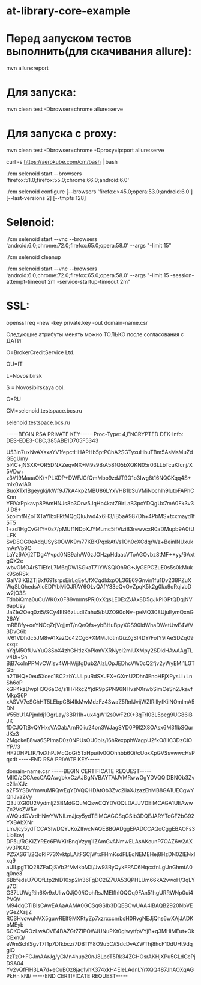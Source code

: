 # at-library-core-example

# Перед запуском тестов выполнить(для скачивания allure):
mvn allure:report

# Для запуска:
mvn clean test -Dbrowser=chrome allure:serve

# Для запуска с proxy:
mvn clean test -Dbrowser=chrome -Dproxy=ip:port allure:serve


curl -s https://aerokube.com/cm/bash | bash



./cm selenoid start --browsers 'firefox:51.0;firefox:55.0;chrome:66.0;android:6.0'


./cm selenoid configure [--browsers 'firefox:>45.0;opera:53.0;android:6.0'] [--last-versions 2] [--tmpfs 128]



# Selenoid:

./cm selenoid start --vnc --browsers 'android:6.0;chrome:72.0;firefox:65.0;opera:58.0' --args  "-limit 15"

./cm selenoid cleanup

./cm selenoid start --vnc --browsers 'android:6.0;chrome:72.0;firefox:65.0;opera:58.0' --args  "-limit 15 -session-attempt-timeout 2m -service-startup-timeout 2m"


# SSL:

openssl req -new -key private.key -out domain-name.csr

Следующие атрибуты менять можно ТОЛЬКО после согласования с ДАТИ:

O=BrokerCreditService Ltd.

OU=IT

L=Novosibirsk

S = Novosibirskaya obl.

C=RU

CM=selenoid.testspace.bcs.ru


selenoid.testspace.bcs.ru

-----BEGIN RSA PRIVATE KEY-----
Proc-Type: 4,ENCRYPTED
DEK-Info: DES-EDE3-CBC,385ABE1D705F5343

U53in7uxNvAXsxaYV1fepctHHAPHb5ptPChA2SGTyxuHbuTBm5AsMsMuZdGEgUmy
5l4C+jNSXK+QR5DNXZeqvNX+M9s9BrA581Q5bXQKN05r03LLbTcuKfcnj/X5VDw+
z3V19MaaaOK/+PLXDP+DWFJGfQmMbo9zdJT9Q1o3Iwg8t16NQGKqq4S+mlx0wiA9
BuoXTx1Bgeygkj/kWf9J7kA4kp2MBU86LYxVHB1bSuVMiNochlh9lutoFAPhCKnn
YEiVaPpkavp8PAmHNJs8b3Orw5JqHb4katZ9irLaB3pcYDQgUx7mA0Fk3v3JlD8+
5zoimfNZoTXTaYIbxFRtMQgQIuJwd4x6H3/iB5aA987Dh+4PbMS+tcxmayd1f5T5
1+zd1HgCvGlfY+0s7/pMUf1NDpXJYMLmc5ifViziB3rewvcxR0aDMupb9A0tU+FK
SvD8OG0eAdqUSyS0OWK9m77KBKPqxkAtVs1Oh0cXCdqrWz+BeinINUxukmAnVb9O
LaYz6AXj2TDg4Yvpd0NB9ah/W0zJOHzpHdaacVToAGOvbz8tMF++yy/6AxtgQX2e
wbvGMO4rSTiEfcL7M6qDWISGkaT71YWSQiOhRG+JyGEPCZuE0s5s0kMukk9SoRSk
GaiV3lKBZTjBxf691srpsEirLgEefJfXCqdldxpOL36E69Gnvin1fu1Dv238PZuX
WqSLQhedsAioEDIYbMiOJRAY6OLvQAfY33eQvOvZpqK5k2g0kx9oRqivbDw2jO3S
TdnbiQma0uCuWK0x0F89vmmsPRj0xXqsLE0ExZJAx8D5gJkPIGPtQDqjNV6apUsy
JaZIe2Oeq0zi5/SCy4EI96zLudIZahu5/bUZO90oNv+peMQ308UjuEymQxnG26AY
mRBBfy+oeYNOqZrjVqjjmT/nQeQfs+ybBHuBpyXGS90ldWhaDWetUwE4WV3DvC6b
lV61VDhdc5JM8vA1XazQc42Cg6+XMMJIotmGizZgSI4DY/FotY9IAeSDZq09xxqz
nYqM5OfUwYuQ8SoX4zhGHtIzKoPkmVXRNycl2mlUXMpy2SDidHAwAAgTLv4Bi+Sn
BjB7coInPPMvCWIsv4WHV/jjfgDub2AIzLOpJEDhcVW0cQ2fjv2yWyEMi1LGTG5r
n2TiHQ+0eu5Xcec18C2zbYJJLpuRdSXJFX+GXmU2Dhr4EnoHFjXPysLi+LnSh6oP
kGP4kzDwpH3Q6aCd/s1H7Rkc2YjdR9pSPN96NHvsNXrwbSimCeSn2JkavfMkpS6P
xASVV7eSGhHT5LEbpCBi4IkMwMdzFz43waZ5RnIJvijWZIRillyfKiiNOmlmA5DN
V55bU1APjmIdj1OgrLay/3BR11h+ux4gW12s0wF2tX+3qTrI03L5peg9UG86iBJK
fDCJQTtBvQYHxsVAOabArnR0iiu24on3WJagSYD0P9l2X8OAsx6M3flbSQurJKx3
2MgokeE8wa6SPlmaD0z0NPUsOU0bIs/I6hRexpphWagpU2fkO8IlC3DzCIOYP//3
HF2DHPLfK/1viXhPJMcQoG/5TxHpu/Iv0QOhhbb6Qi/cUoxXpGVSsvwwcHsPqxdt
-----END RSA PRIVATE KEY-----

domain-name.csr
-----BEGIN CERTIFICATE REQUEST-----
MIIC/zCCAecCAQAwgbkxCzAJBgNVBAYTAlJVMRwwGgYDVQQIDBNOb3Zvc2liaXJz
a2F5YSBvYmwuMRQwEgYDVQQHDAtOb3Zvc2liaXJzazEhMB8GA1UECgwYQnJva2Vy
Q3JlZGl0U2VydmljZSBMdGQuMQswCQYDVQQLDAJJVDEiMCAGA1UEAwwZc2VsZW5v
aWQudGVzdHNwYWNlLmJjcy5ydTEiMCAGCSqGSIb3DQEJARYTcGF2bG92YXBAbXNr
LmJjcy5ydTCCASIwDQYJKoZIhvcNAQEBBQADggEPADCCAQoCggEBAOFs3Llo8ovj
DP5u/RGKiZYREc6FWKirBnqVzyq1IZAmGvANmwELAsAKcunP7OAZ6w2AXvv3PKAO
PZ5XS6T/2QoRIP73XvktpLAitFSCjWrxFHmKsdFLEqNEMEHej8HzDN0ZlENxIxq9
aUlLpgT1Q28ZFaDjSVb2fMvIkbMX/Jw93RyQykFPAC6HqcxfnLgUnGhmtA0q0ne3
6BbfedsU7OQfLtp2hID10xp2ln36FgDC2lZ7UA53QPHLUm66kA2vwoH/3qLYu7Ol
G37LUWgRih6Kv9xUIiwQJjO0/iOohRsJMEIfhIQQOq9FAn51hgURRWNp0ui4PVQV
M94dqCTiBIsCAwEAAaAAMA0GCSqGSIb3DQEBCwUAA4IBAQB2920NbVEyGeZXsjjZ
RCSHvcwuNVX5guwREIf9MXRtyZp7xzrxccn/bsH0RvgNEJjQhs6wXAjJADKbMEyb
6CKOwROzLwAOVE4BAZGt7ZIPOWJUNuPKt0glwytfpVYjB+q3MHiMEut+OkCExnQ/
eWmSchlSgvT7f1p7Dfkbcz/7DBTlY8O9u5C/iSdcDvAZWThj8hcF10dUHt9dqglQ
zzTzO+FCJmAArJg/yGMn4hup20nJ8LpcT5Rk34ZGHOsrAKHjXPu5GLdGcPjD9A04
Yv2vQfFlH3LA7d+eCuBOz8jac1vhK374xkH4EIeLAdnLYrXQQ487JhAOXqAGPkHn
kNI/
-----END CERTIFICATE REQUEST-----



